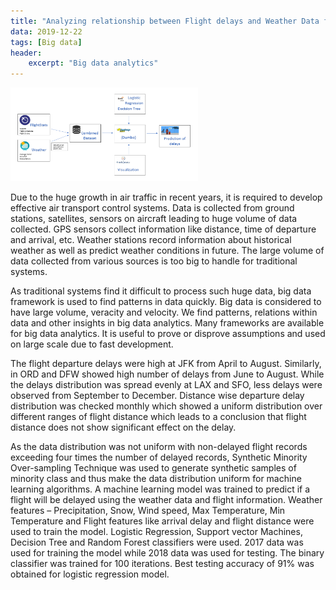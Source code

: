 ```yaml
---
title: "Analyzing relationship between Flight delays and Weather Data for different US airports"
data: 2019-12-22
tags: [Big data]
header:
    excerpt: "Big data analytics"
---
```

<img src="/images/flight_delays.png" width="300" height="150"/>

Due to the huge growth in air traffic in recent years, it is required to develop effective air transport control systems. Data is collected from ground stations, satellites, sensors on aircraft leading to huge volume of data collected. GPS sensors collect information like distance, time of departure and arrival, etc. Weather stations record information about historical weather as well as predict weather conditions in future. The large volume of data collected from various sources is too big to handle for traditional systems.

As traditional systems find it difficult to process such huge data, big data framework is used to find patterns in data quickly. Big data is considered to have large volume, veracity and velocity. We find patterns, relations within data and other insights in big data analytics. Many frameworks are available for big data analytics. It is useful to prove or disprove assumptions and used on large scale due to fast development.

The flight departure delays were high at JFK from April to August. Similarly, in ORD and DFW showed high number of delays from June to August. While the delays distribution was spread evenly at LAX and SFO, less delays were observed from September to December. Distance wise departure delay distribution was checked monthly which showed a uniform distribution over different ranges of flight distance which leads to a conclusion that flight distance does not show significant effect on the delay.       

As the data distribution was not uniform with non-delayed flight records exceeding four times the number of delayed records, Synthetic Minority Over-sampling Technique was used to generate synthetic samples of minority class and thus make the data distribution uniform for machine learning algorithms. A machine learning model was trained to predict if a flight will be delayed using the weather data and flight information. Weather features – Precipitation, Snow, Wind speed, Max Temperature, Min Temperature and Flight features like arrival delay and flight distance were used to train the model. Logistic Regression, Support vector Machines, Decision Tree and Random Forest classifiers were used.  2017 data was used for training the model while 2018 data was used for testing. The binary classifier was trained for 100 iterations. Best testing accuracy of 91% was obtained for logistic regression model.